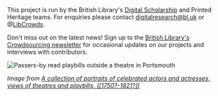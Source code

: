 This project is run by the British Library's
[Digital Scholarship](http://bl.uk/digital) and Printed Heritage teams.
For enquiries please contact [digitalresearch@bl.uk](mailto:digitalresearch@bl.uk) or
@[LibCrowds](http://twitter.com/libcrowds).

Don't miss out on the latest news! Sign up to the
[British Library's Crowdsourcing newsletter](http://libcrowds.us11.list-manage.com/subscribe?u=08e409d3d85876a17ac4c1d09&id=e52e46328f) for occasional updates on our projects and interviews with contributors.

![Passers-by read playbills outside a theatre in Portsmouth](https://user-images.githubusercontent.com/380763/30120308-5ce247dc-9320-11e7-9d3c-c251e05baa46.png "Passers-by read playbills outside a theatre in Portsmouth")

*Image from [A collection of portraits of celebrated actors and actresses, views of theatres and playbills, ([1750?-1821?])](http://access.bl.uk/item/viewer/ark:/81055/vdc_100022589190.0x000002#?c=0&m=0&s=0&cv=164&z=-53.6544%2C795.6187%2C2422.3453%2C1335.8411)*
